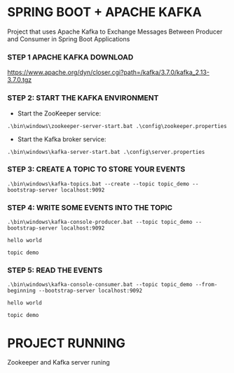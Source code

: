 # SPRING BOOT + APACHE KAFKA

Project that uses Apache Kafka to Exchange Messages Between Producer and Consumer in Spring Boot Applications

### STEP 1 APACHE KAFKA DOWNLOAD
https://www.apache.org/dyn/closer.cgi?path=/kafka/3.7.0/kafka_2.13-3.7.0.tgz

### STEP 2: START THE KAFKA ENVIRONMENT
- Start the ZooKeeper service:

``.\bin\windows\zookeeper-server-start.bat .\config\zookeeper.properties``

- Start the Kafka broker service:

``.\bin\windows\kafka-server-start.bat .\config\server.properties``

### STEP 3: CREATE A TOPIC TO STORE YOUR EVENTS
``.\bin\windows\kafka-topics.bat --create --topic topic_demo --bootstrap-server localhost:9092``

### STEP 4: WRITE SOME EVENTS INTO THE TOPIC
``.\bin\windows\kafka-console-producer.bat --topic topic_demo --bootstrap-server localhost:9092`` 

``hello world`` 

``topic demo``

### STEP 5:  READ THE EVENTS
``.\bin\windows\kafka-console-consumer.bat --topic topic_demo --from-beginning --bootstrap-server localhost:9092`` 

``hello world``

``topic demo``

# PROJECT RUNNING

Zookeeper and Kafka server runing

